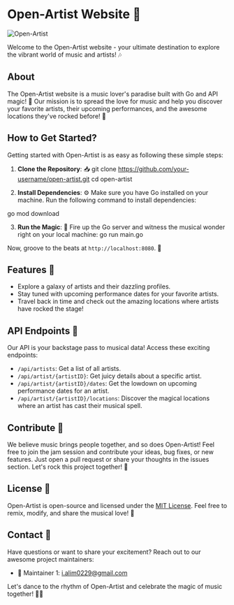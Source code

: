 # Open-Artist Website 🎵

![Open-Artist](https://open-artist.onrender.com/)

Welcome to the Open-Artist website - your ultimate destination to explore the vibrant world of music and artists! 🎶

## About

The Open-Artist website is a music lover's paradise built with Go and API magic! 🚀 Our mission is to spread the love for music and help you discover your favorite artists, their upcoming performances, and the awesome locations they've rocked before! 🌟

## How to Get Started?

Getting started with Open-Artist is as easy as following these simple steps:

1. **Clone the Repository**: 📥
git clone https://github.com/your-username/open-artist.git
cd open-artist


2. **Install Dependencies**: ⚙️
Make sure you have Go installed on your machine. Run the following command to install dependencies:

go mod download

3. **Run the Magic**: 🎩
Fire up the Go server and witness the musical wonder right on your local machine:
go run main.go

Now, groove to the beats at `http://localhost:8080`. 🎉

## Features 🌟

- Explore a galaxy of artists and their dazzling profiles.
- Stay tuned with upcoming performance dates for your favorite artists.
- Travel back in time and check out the amazing locations where artists have rocked the stage!

## API Endpoints 🚀

Our API is your backstage pass to musical data! Access these exciting endpoints:

- `/api/artists`: Get a list of all artists.
- `/api/artist/{artistID}`: Get juicy details about a specific artist.
- `/api/artist/{artistID}/dates`: Get the lowdown on upcoming performance dates for an artist.
- `/api/artist/{artistID}/locations`: Discover the magical locations where an artist has cast their musical spell.

## Contribute 🤝

We believe music brings people together, and so does Open-Artist! Feel free to join the jam session and contribute your ideas, bug fixes, or new features. Just open a pull request or share your thoughts in the issues section. Let's rock this project together! 🎸

## License 📜

Open-Artist is open-source and licensed under the [MIT License](https://opensource.org/licenses/MIT). Feel free to remix, modify, and share the musical love! 🎵

## Contact 📧

Have questions or want to share your excitement? Reach out to our awesome project maintainers:

- 🎤 Maintainer 1: [i.alim0229@gmail.com](mailto:i.alim0229@gmail.com])


Let's dance to the rhythm of Open-Artist and celebrate the magic of music together! 🎉🎵
